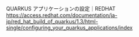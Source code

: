QUARKUS アプリケーションの設定｜REDHAT
https://access.redhat.com/documentation/ja-jp/red_hat_build_of_quarkus/1.3/html-single/configuring_your_quarkus_applications/index